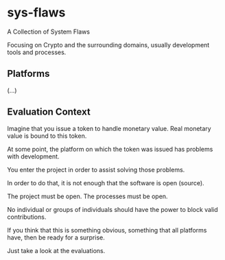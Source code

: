 # sys-flaws
A Collection of System Flaws

Focusing on Crypto and the surrounding domains, usually development tools and processes.

## Platforms

(...)

## Evaluation Context

Imagine that you issue a token to handle monetary value. Real monetary value is bound to this token.

At some point, the platform on which the token was issued has problems with development.

You enter the project in order to assist solving those problems.

In order to do that, it is not enough that the software is open (source).

The project must be open. The processes must be open.

No individual or groups of individuals should have the power to block valid contributions.

If you think that this is something obvious, something that all platforms have, then be ready for a surprise.

Just take a look at the evaluations.

